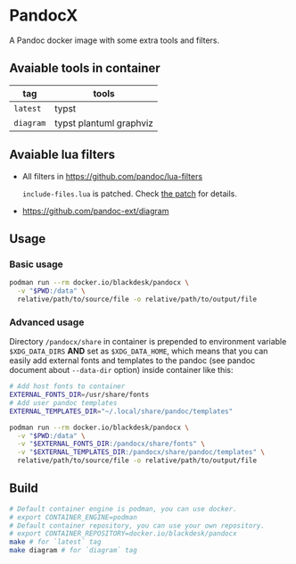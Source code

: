 # PandocX

A Pandoc docker image with some extra tools and filters.

## Avaiable tools in container

| tag       | tools                   |
| --------- | ----------------------- |
| `latest`  | typst                   |
| `diagram` | typst plantuml graphviz |

## Avaiable lua filters

- All filters in https://github.com/pandoc/lua-filters

  `include-files.lua` is patched.
  Check [the patch](./0001-include-files-add-pandoc_markdown-support.patch)
  for details.

- https://github.com/pandoc-ext/diagram

## Usage

### Basic usage

```bash
podman run --rm docker.io/blackdesk/pandocx \
  -v "$PWD:/data" \
  relative/path/to/source/file -o relative/path/to/output/file
```

### Advanced usage

Directory `/pandocx/share` in container is
prepended to environment variable `$XDG_DATA_DIRS`
**AND** set as `$XDG_DATA_HOME`,
which means that you can easily add external fonts and templates
to the pandoc (see pandoc document about `--data-dir` option)
inside container like this:

```bash
# Add host fonts to container
EXTERNAL_FONTS_DIR=/usr/share/fonts
# Add user pandoc templates
EXTERNAL_TEMPLATES_DIR="~/.local/share/pandoc/templates"

podman run --rm docker.io/blackdesk/pandocx \
  -v "$PWD:/data" \
  -v "$EXTERNAL_FONTS_DIR:/pandocx/share/fonts" \
  -v "$EXTERNAL_TEMPLATES_DIR:/pandocx/share/pandoc/templates" \
  relative/path/to/source/file -o relative/path/to/output/file
```

## Build

```bash
# Default container engine is podman, you can use docker.
# export CONTAINER_ENGINE=podman
# Default container repository, you can use your own repository.
# export CONTAINER_REPOSITORY=docker.io/blackdesk/pandocx
make # for `latest` tag
make diagram # for `diagram` tag
```
